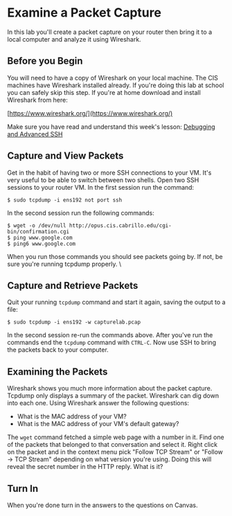 # Examine a Packet Capture 

In this lab you'll create a packet capture on your router then bring it to a local computer and analyze it using Wireshark.

## Before you Begin 

You will need to have a copy of Wireshark on your local machine. The CIS machines have Wireshark installed already. If you're doing this lab at school you can safely skip this step. If you're at home download and install Wireshark from here: 

[https://www.wireshark.org/](https://www.wireshark.org/)

Make sure you have read and understand this week's lesson:
 [Debugging and Advanced SSH](debugging_and_advanced_ssh.html)

## Capture and View Packets 

Get in the habit of having two or more SSH connections to your VM. It's very useful to be able to switch between two shells. Open two SSH sessions to your router VM. In the first session run the command:

```
$ sudo tcpdump -i ens192 not port ssh
```

In the second session run the following commands:

```
$ wget -o /dev/null http://opus.cis.cabrillo.edu/cgi-bin/confirmation.cgi
$ ping www.google.com
$ ping6 www.google.com
```

When you run those commands you should see packets going by. If not, be sure you're running tcpdump properly. \

## Capture and Retrieve Packets 

Quit your running `tcpdump` command and start it again, saving the output to a file:

```
$ sudo tcpdump -i ens192 -w capturelab.pcap
```

In the second session re-run the commands above. After you've run the commands end the `tcpdump` command with `CTRL-C`. Now use SSH to bring the packets back to your computer.

## Examining the Packets 

Wireshark shows you much more information about the packet capture. Tcpdump only displays a summary of the packet. Wireshark can dig down into each one. Using Wireshark answer the following questions:

  - What is the MAC address of your VM?
  - What is the MAC address of your VM's default gateway?

The `wget` command fetched a simple web page with a number in it. Find one of the packets that belonged to that conversation and select it. Right click on the packet and in the context menu pick "Follow TCP Stream" or "Follow -> TCP Stream" depending on what version you're using. Doing this will reveal the secret number in the HTTP reply. What is it?

## Turn In 

When you're done turn in the answers to the questions on Canvas.
